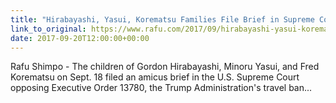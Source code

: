 ```yaml
---
title: "Hirabayashi, Yasui, Korematsu Families File Brief in Supreme Court in Opposition to Travel Ban"
link_to_original: https://www.rafu.com/2017/09/hirabayashi-yasui-korematsu-families-file-brief-in-supreme-court-in-opposition-to-travel-ban/  
date: 2017-09-20T12:00:00+00:00
---
```

  
Rafu Shimpo - The children of Gordon Hirabayashi, Minoru Yasui, and Fred Korematsu on Sept. 18 filed an amicus brief in the U.S. Supreme Court opposing Executive Order 13780, the Trump Administration's travel ban...  
